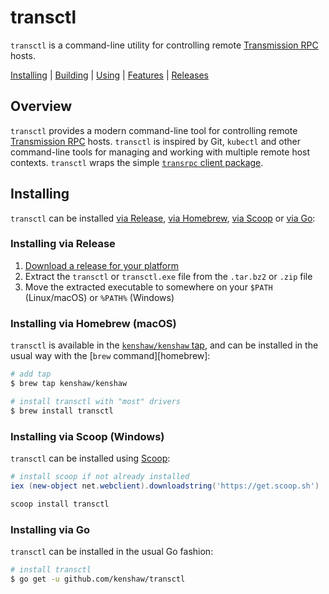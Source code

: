 # transctl

`transctl` is a command-line utility for controlling remote [Transmission
RPC][transmission-rpc] hosts.

[Installing][] | [Building][] | [Using][] | [Features][] | [Releases][]

[Installing]: #installing (Installing)
[Building]: #building (Building)
[Using]: #using (Using)
[Features]: #features-and-compatibility (Features and Compatibility)
[Releases]: https://github.com/kenshaw/transctl/releases (Releases)

## Overview

`transctl` provides a modern command-line tool for controlling remote
[Transmission RPC][transmission-rpc] hosts. `transctl` is inspired by Git,
`kubectl` and other command-line tools for managing and working with multiple
remote host contexts. `transctl` wraps the simple [`transrpc` client
package][transrpc].

## Installing

`transctl` can be installed [via Release][], [via Homebrew][], [via Scoop][] or [via Go][]:

[via Release]: #installing-via-release
[via Homebrew]: #installing-via-homebrew-macos
[via Scoop]: #installing-via-scoop-windows
[via Go]: #installing-via-go

### Installing via Release

1. [Download a release for your platform][Releases]
2. Extract the `transctl` or `transctl.exe` file from the `.tar.bz2` or `.zip` file
3. Move the extracted executable to somewhere on your `$PATH` (Linux/macOS) or
`%PATH%` (Windows)

### Installing via Homebrew (macOS)

`transctl` is available in the [`kenshaw/kenshaw` tap][kenshaw-tap], and can be installed in the
usual way with the [`brew` command][homebrew]:

```sh
# add tap
$ brew tap kenshaw/kenshaw

# install transctl with "most" drivers
$ brew install transctl
```

### Installing via Scoop (Windows)

`transctl` can be installed using [Scoop](https://scoop.sh):

```powershell
# install scoop if not already installed
iex (new-object net.webclient).downloadstring('https://get.scoop.sh')

scoop install transctl
```

### Installing via Go

`transctl` can be installed in the usual Go fashion:

```sh
# install transctl
$ go get -u github.com/kenshaw/transctl
```

[transmission-rpc]: https://github.com/transmission/transmission/blob/master/extras/rpc-spec.txt
[transrpc]: https://github.com/kenshaw/transrpc
[kenshaw-tap]: https://github.com/kenshaw/homebrew-kenshaw
